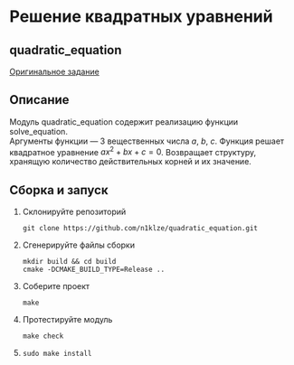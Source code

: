 # Решение квадратных уравнений
## quadratic_equation
[Оригинальное задание](https://sblnk.ru/620442694)
## Описание
Модуль quadratic_equation содержит реализацию функции solve_equation.  
Аргументы функции — 3 вещественных числа $a$, $b$, $c$. Функция решает квадратное уравнение $ax^2+bx+c=0$. Возвращает структуру, хранящую количество действительных корней и их значение.
## Сборка и запуск
1. Склонируйте репозиторий
   ```
   git clone https://github.com/n1klze/quadratic_equation.git
   ```
2. Сгенерируйте файлы сборки
    ```
    mkdir build && cd build
    cmake -DCMAKE_BUILD_TYPE=Release ..
    ```
3. Соберите проект
    ```
    make
    ```
4. Протестируйте модуль
    ```
    make check
    ```
5. 
    ```
    sudo make install
    ```